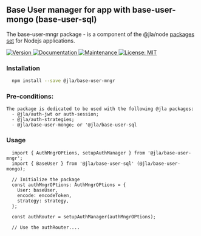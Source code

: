 ## Base User manager for app with base-user-mongo (base-user-sql)

The base-user-mngr package - is a component of the @jla/node [packages set](https://github.com/JuliusAgency/node-packages-set) for Nodejs applications.  

<p>
  <a href="https://www.npmjs.com/package/@jla/base-user-mngr" target="_blank">
    <img alt="Version" src="https://img.shields.io/npm/v/@jla/base-user-mngr.svg">
  </a>
  <a href="https://github.com/JuliusAgency/base-user-mngr#readme" target="_blank">
    <img alt="Documentation" src="https://img.shields.io/badge/documentation-yes-brightgreen.svg" />
  </a>
  <a href="https://github.com/JuliusAgency/base-user-mngr/graphs/commit-activity" target="_blank">
    <img alt="Maintenance" src="https://img.shields.io/badge/Maintained%3F-yes-green.svg" />
  </a>
  <a href="https://github.com/JuliusAgency/base-user-mngr/blob/master/LICENSE" target="_blank">
    <img alt="License: MIT" src="https://img.shields.io/badge/License-MIT-yellow.svg" />
  </a>
</p>

### Installation
```bash
  npm install --save @jla/base-user-mngr
```

### Pre-conditions:
```
The package is dedicated to be used with the following @jla packages:
  - @jla/auth-jwt or auth-session;  
  - @jla/auth-strategies;  
  - @jla/base-user-mongo; or '@jla/base-user-sql   
```

### Usage  
```
  import { AuthMngrOPtions, setupAuthManager } from '@jla/base-user-mngr';  
  import { BaseUser } from '@jla/base-user-sql' (@jla/base-user-mongo);  

  // Initialize the package  
  const authMngrOPtions: AuthMngrOPtions = {  
    User: baseUser,  
    encode: encodeToken,  
    strategy: strategy,  
  };  

  const authRouter = setupAuthManager(authMngrOPtions);  

  // Use the authRouter....  

```

